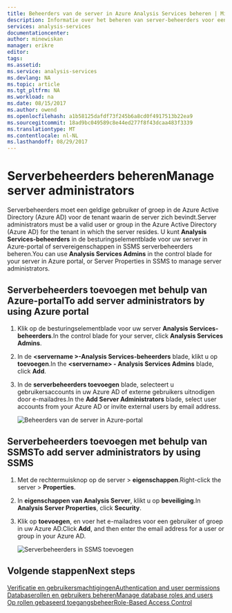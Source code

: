 ```yaml
---
title: Beheerders van de server in Azure Analysis Services beheren | Microsoft Docs
description: Informatie over het beheren van server-beheerders voor een Analysis Services-server in Azure.
services: analysis-services
documentationcenter: 
author: minewiskan
manager: erikre
editor: 
tags: 
ms.assetid: 
ms.service: analysis-services
ms.devlang: NA
ms.topic: article
ms.tgt_pltfrm: NA
ms.workload: na
ms.date: 08/15/2017
ms.author: owend
ms.openlocfilehash: a1b58125dafdf73f245b6a8cd0f4917513b22ea9
ms.sourcegitcommit: 18ad9bc049589c8e44ed277f8f43dcaa483f3339
ms.translationtype: MT
ms.contentlocale: nl-NL
ms.lasthandoff: 08/29/2017
---
```

# <a name="manage-server-administrators"></a><span data-ttu-id="6f0ed-103">Serverbeheerders beheren</span><span class="sxs-lookup"><span data-stu-id="6f0ed-103">Manage server administrators</span></span>
<span data-ttu-id="6f0ed-104">Serverbeheerders moet een geldige gebruiker of groep in de Azure Active Directory (Azure AD) voor de tenant waarin de server zich bevindt.</span><span class="sxs-lookup"><span data-stu-id="6f0ed-104">Server administrators must be a valid user or group in the Azure Active Directory (Azure AD) for the tenant in which the server resides.</span></span> <span data-ttu-id="6f0ed-105">U kunt **Analysis Services-beheerders** in de besturingselementblade voor uw server in Azure-portal of servereigenschappen in SSMS serverbeheerders beheren.</span><span class="sxs-lookup"><span data-stu-id="6f0ed-105">You can use **Analysis Services Admins** in the control blade for your server in Azure portal, or Server Properties in SSMS to manage server administrators.</span></span> 

## <a name="to-add-server-administrators-by-using-azure-portal"></a><span data-ttu-id="6f0ed-106">Serverbeheerders toevoegen met behulp van Azure-portal</span><span class="sxs-lookup"><span data-stu-id="6f0ed-106">To add server administrators by using Azure portal</span></span>
1. <span data-ttu-id="6f0ed-107">Klik op de besturingselementblade voor uw server **Analysis Services-beheerders**.</span><span class="sxs-lookup"><span data-stu-id="6f0ed-107">In the control blade for your server, click **Analysis Services Admins**.</span></span>
2. <span data-ttu-id="6f0ed-108">In de  **\<servername >-Analysis Services-beheerders** blade, klikt u op **toevoegen**.</span><span class="sxs-lookup"><span data-stu-id="6f0ed-108">In the **\<servername> - Analysis Services Admins** blade, click **Add**.</span></span>
3. <span data-ttu-id="6f0ed-109">In de **serverbeheerders toevoegen** blade, selecteert u gebruikersaccounts in uw Azure AD of externe gebruikers uitnodigen door e-mailadres.</span><span class="sxs-lookup"><span data-stu-id="6f0ed-109">In the **Add Server Administrators** blade, select user accounts from your Azure AD or invite external users by email address.</span></span>

    ![Beheerders van de server in Azure-portal](./media/analysis-services-server-admins/aas-manage-users-admins.png)

## <a name="to-add-server-administrators-by-using-ssms"></a><span data-ttu-id="6f0ed-111">Serverbeheerders toevoegen met behulp van SSMS</span><span class="sxs-lookup"><span data-stu-id="6f0ed-111">To add server administrators by using SSMS</span></span>
1. <span data-ttu-id="6f0ed-112">Met de rechtermuisknop op de server > **eigenschappen**.</span><span class="sxs-lookup"><span data-stu-id="6f0ed-112">Right-click the server > **Properties**.</span></span>
2. <span data-ttu-id="6f0ed-113">In **eigenschappen van Analysis Server**, klikt u op **beveiliging**.</span><span class="sxs-lookup"><span data-stu-id="6f0ed-113">In **Analysis Server Properties**, click **Security**.</span></span>
3. <span data-ttu-id="6f0ed-114">Klik op **toevoegen**, en voer het e-mailadres voor een gebruiker of groep in uw Azure AD.</span><span class="sxs-lookup"><span data-stu-id="6f0ed-114">Click **Add**, and then enter the email address for a user or group in your Azure AD.</span></span>
   
    ![Serverbeheerders in SSMS toevoegen](./media/analysis-services-server-admins/aas-manage-users-ssms.png)

## <a name="next-steps"></a><span data-ttu-id="6f0ed-116">Volgende stappen</span><span class="sxs-lookup"><span data-stu-id="6f0ed-116">Next steps</span></span> 
[<span data-ttu-id="6f0ed-117">Verificatie en gebruikersmachtigingen</span><span class="sxs-lookup"><span data-stu-id="6f0ed-117">Authentication and user permissions</span></span>](analysis-services-manage-users.md)  
[<span data-ttu-id="6f0ed-118">Databaserollen en gebruikers beheren</span><span class="sxs-lookup"><span data-stu-id="6f0ed-118">Manage database roles and users</span></span>](analysis-services-database-users.md)  
[<span data-ttu-id="6f0ed-119">Op rollen gebaseerd toegangsbeheer</span><span class="sxs-lookup"><span data-stu-id="6f0ed-119">Role-Based Access Control</span></span>](../active-directory/role-based-access-control-what-is.md)  

